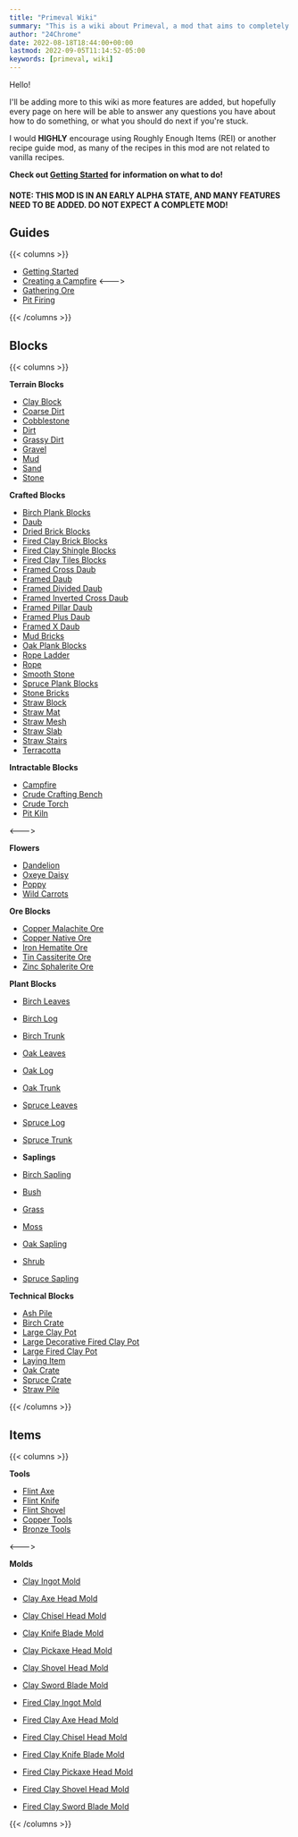 ```yaml
---
title: "Primeval Wiki"
summary: "This is a wiki about Primeval, a mod that aims to completely overhaul Minecraft's systems to create a rustic, realistic progression of the game."
author: "24Chrome"
date: 2022-08-18T18:44:00+00:00
lastmod: 2022-09-05T11:14:52-05:00
keywords: [primeval, wiki]
---
```


Hello!

I'll be adding more to this wiki as more features are added, but hopefully every page on here will be able to answer any questions you have about how to do something, or what you should do next if you're stuck.

I would **HIGHLY** encourage using Roughly Enough Items (REI) or another recipe guide mod, as many of the recipes in this mod are not related to vanilla recipes.

**Check out [Getting Started](/wiki/primeval/guides/getting_started) for information on what to do!**

#### NOTE: THIS MOD IS IN AN EARLY ALPHA STATE, AND MANY FEATURES NEED TO BE ADDED. DO NOT EXPECT A COMPLETE MOD!


## Guides

{{< columns >}}

- [Getting Started](/wiki/primeval/guides/getting_started)
- [Creating a Campfire](/wiki/primeval/guides/creating_a_campfire)
<--->
- [Gathering Ore](/wiki/primeval/guides/gathering_ore)
- [Pit Firing](/wiki/primeval/guides/pit_firing)

{{< /columns >}}

## Blocks

{{< columns >}}

**Terrain Blocks**

- [Clay Block](/wiki/primeval/blocks/clay_block)
- [Coarse Dirt](/wiki/primeval/blocks/)
- [Cobblestone](/wiki/primeval/blocks/)
- [Dirt](/wiki/primeval/blocks/)
- [Grassy Dirt](/wiki/primeval/blocks/)
- [Gravel](/wiki/primeval/blocks/)
- [Mud](/wiki/primeval/blocks/)
- [Sand](/wiki/primeval/blocks/)
- [Stone](/wiki/primeval/blocks/)

**Crafted Blocks**
- [Birch Plank Blocks](/wiki/primeval/blocks/)
- [Daub](/wiki/primeval/blocks/)
- [Dried Brick Blocks](/wiki/primeval/blocks/)
- [Fired Clay Brick Blocks](/wiki/primeval/blocks/)
- [Fired Clay Shingle Blocks](/wiki/primeval/blocks/)
- [Fired Clay Tiles Blocks](/wiki/primeval/blocks/)
- [Framed Cross Daub](/wiki/primeval/blocks/)
- [Framed Daub](/wiki/primeval/blocks/)
- [Framed Divided Daub](/wiki/primeval/blocks/)
- [Framed Inverted Cross Daub](/wiki/primeval/blocks/)
- [Framed Pillar Daub](/wiki/primeval/blocks/)
- [Framed Plus Daub](/wiki/primeval/blocks/)
- [Framed X Daub](/wiki/primeval/blocks/)
- [Mud Bricks](/wiki/primeval/blocks/)
- [Oak Plank Blocks](/wiki/primeval/blocks/)
- [Rope Ladder](/wiki/primeval/blocks/)
- [Rope](/wiki/primeval/blocks/)
- [Smooth Stone](/wiki/primeval/blocks/)
- [Spruce Plank Blocks](/wiki/primeval/blocks/)
- [Stone Bricks](/wiki/primeval/blocks/)
- [Straw Block](/wiki/primeval/blocks/)
- [Straw Mat](/wiki/primeval/blocks/)
- [Straw Mesh](/wiki/primeval/blocks/)
- [Straw Slab](/wiki/primeval/blocks/)
- [Straw Stairs](/wiki/primeval/blocks/)
- [Terracotta](/wiki/primeval/blocks/)

**Intractable Blocks**
- [Campfire](/wiki/primeval/blocks/)
- [Crude Crafting Bench](/wiki/primeval/blocks/)
- [Crude Torch](/wiki/primeval/blocks/)
- [Pit Kiln](/wiki/primeval/blocks/)

<--->

**Flowers**
- [Dandelion](/wiki/primeval/blocks/)
- [Oxeye Daisy](/wiki/primeval/blocks/)
- [Poppy](/wiki/primeval/blocks/)
- [Wild Carrots](/wiki/primeval/blocks/)

**Ore Blocks**
- [Copper Malachite Ore](/wiki/primeval/blocks/)
- [Copper Native Ore](/wiki/primeval/blocks/)
- [Iron Hematite Ore](/wiki/primeval/blocks/)
- [Tin Cassiterite Ore](/wiki/primeval/blocks/)
- [Zinc Sphalerite Ore](/wiki/primeval/blocks/)

**Plant Blocks**
- [Birch Leaves](/wiki/primeval/blocks/)
- [Birch Log](/wiki/primeval/blocks/)
- [Birch Trunk](/wiki/primeval/blocks/)
- [Oak Leaves](/wiki/primeval/blocks/)
- [Oak Log](/wiki/primeval/blocks/)
- [Oak Trunk](/wiki/primeval/blocks/)
- [Spruce Leaves](/wiki/primeval/blocks/)
- [Spruce Log](/wiki/primeval/blocks/)
- [Spruce Trunk](/wiki/primeval/blocks/)

- **Saplings**
- [Birch Sapling](/wiki/primeval/blocks/)
- [Bush](/wiki/primeval/blocks/)
- [Grass](/wiki/primeval/blocks/)
- [Moss](/wiki/primeval/blocks/)
- [Oak Sapling](/wiki/primeval/blocks/)
- [Shrub](/wiki/primeval/blocks/)
- [Spruce Sapling](/wiki/primeval/blocks/)

**Technical Blocks**
- [Ash Pile](/wiki/primeval/blocks/)
- [Birch Crate](/wiki/primeval/blocks/)
- [Large Clay Pot](/wiki/primeval/blocks/)
- [Large Decorative Fired Clay Pot](/wiki/primeval/blocks/)
- [Large Fired Clay Pot](/wiki/primeval/blocks/)
- [Laying Item](/wiki/primeval/blocks/)
- [Oak Crate](/wiki/primeval/blocks/)
- [Spruce Crate](/wiki/primeval/blocks/)
- [Straw Pile](/wiki/primeval/blocks/)

{{< /columns >}}

## Items

{{< columns >}}

**Tools**

- [Flint Axe](/wiki/primeval/items/)
- [Flint Knife](/wiki/primeval/items/)
- [Flint Shovel](/wiki/primeval/items/)
- [Copper Tools](/wiki/primeval/items/)
- [Bronze Tools](/wiki/primeval/items/)

<--->

**Molds**

- [Clay Ingot Mold](/wiki/primeval/items/)
- [Clay Axe Head Mold](/wiki/primeval/items/)
- [Clay Chisel Head Mold](/wiki/primeval/items/)
- [Clay Knife Blade Mold](/wiki/primeval/items/)
- [Clay Pickaxe Head Mold](/wiki/primeval/items/)
- [Clay Shovel Head Mold](/wiki/primeval/items/)
- [Clay Sword Blade Mold](/wiki/primeval/items/)

- [Fired Clay Ingot Mold](/wiki/primeval/items/)
- [Fired Clay Axe Head Mold](/wiki/primeval/items/)
- [Fired Clay Chisel Head Mold](/wiki/primeval/items/)
- [Fired Clay Knife Blade Mold](/wiki/primeval/items/)
- [Fired Clay Pickaxe Head Mold](/wiki/primeval/items/)
- [Fired Clay Shovel Head Mold](/wiki/primeval/items/)
- [Fired Clay Sword Blade Mold](/wiki/primeval/items/)

{{< /columns >}}